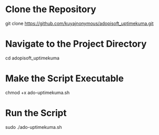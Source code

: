 # Clone the Repository
git clone https://github.com/kuyajnonymous/adopisoft_uptimekuma.git

# Navigate to the Project Directory
cd adopisoft_uptimekuma

# Make the Script Executable
chmod +x ado-uptimekuma.sh

# Run the Script
sudo ./ado-uptimekuma.sh
